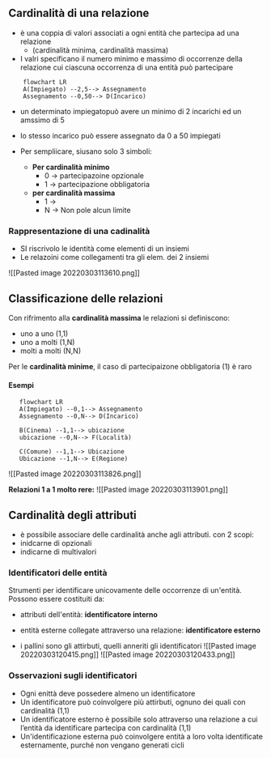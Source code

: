 ## Cardinalità di una relazione
- è una coppia di valori associati a ogni entità che partecipa ad una relazione
	- (cardinalità minima, cardinalità massima)
- I valri specificano il numero minimo e massimo di occorrenze della relazione cui ciascuna occorrenza di una entità può partecipare
```mermaid 
	flowchart LR
	A(Impiegato) --2,5--> Assegnamento 
	Assegnamento --0,50--> D(Incarico) 
```
- un determinato impiegatopuò avere un minimo di 2 incarichi ed un amssimo di 5
- lo stesso incarico può essere assegnato da  0 a 50 impiegati

- Per sempliicare, siusano solo 3 simboli:
	- **Per cardinalità minimo**
		- 0 -> partecipazoine opzionale
		- 1 -> partecipazione obbligatoria
	- **per cardinalità massima**
		- 1 -> 
		- N -> Non pole alcun limite
### Rappresentazione di una cadinalità
- SI riscrivolo le identità come elementi di un insiemi
- Le relazoini come collegamenti tra gli elem. dei 2 insiemi

![[Pasted image 20220303113610.png]]

## Classificazione delle relazioni
 Con rifrimento alla **cardinalità massima** le relazioni si definiscono:
- uno a uno (1,1)
- uno a molti (1,N)
- molti a molti (N,N)

 Per le **cardinalità minime**, il caso di partecipaizone obbligatoria (1) è raro 

#### Esempi
 ```mermaid 
	flowchart LR
	A(Impiegato) --0,1--> Assegnamento 
	Assegnamento --0,N--> D(Incarico) 

	B(Cinema) --1,1--> ubicazione 
	ubicazione --0,N--> F(Località) 

	C(Comune) --1,1--> Ubicazione 
	Ubicazione --1,N--> E(Regione) 
```

![[Pasted image 20220303113826.png]]

**Relazioni 1 a 1 molto rere:**
![[Pasted image 20220303113901.png]]


## Cardinalità degli attributi
- è possibile associare delle cardinalità anche agli attributi. con 2 scopi:
- inidcarne di opzionali
- indicarne di multivalori

### Identificatori delle entità
Strumenti per identificare unicovamente delle occorrenze di un'entità.
Possono essere costituiti da:
- attributi dell'entità: **identificatore interno**
- entità esterne collegate attraverso una relazione: **identificatore esterno**

- i pallini sono gli attirbuti, quelli anneriti gli identificatori
![[Pasted image 20220303120415.png]]  ![[Pasted image 20220303120433.png]]

### Osservazioni sugli identificatori
- Ogni enittà deve possedere almeno un identificatore
- Un identificatore può coinvolgere più attirbuti, ognuno dei quali con cardinalità (1,1)
- Un identificatore esterno è possibile solo attraverso una relazione a cui l’entità da identificare partecipa con cardinalità (1,1)
- Un'identificazione esterna può coinvolgere entità a loro volta identificate esternamente, purché non vengano generati cicli